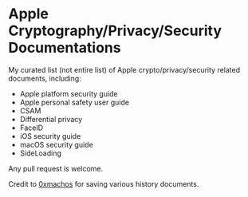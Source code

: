# Apple Cryptography/Privacy/Security Documentations
My curated list (not entire list) of Apple crypto/privacy/security related documents, including:
- Apple platform security guide
- Apple personal safety user guide
- CSAM
- Differential privacy
- FaceID
- iOS security guide
- macOS security guide
- SideLoading


Any pull request is welcome.

Credit to [0xmachos](https://github.com/0xmachos) for saving various history documents.
